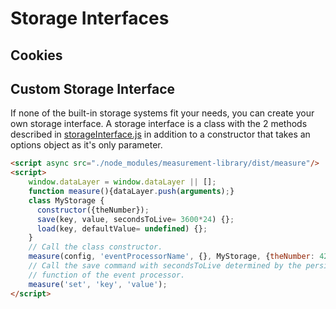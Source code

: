 # Storage Interfaces
## Cookies
 [//]: # (TODO: pedro)

## Custom Storage Interface
If none of the built-in storage systems fit your needs, you can create your own storage interface.
A storage interface is a class with the 2 methods described in [storageInterface.js](https://github.com/googleinterns/measurement-library/blob/master/src/storage/StorageInterface.js)
in addition to a constructor that takes an options object as it's only parameter.

```html
<script async src="./node_modules/measurement-library/dist/measure"/>
<script>
    window.dataLayer = window.dataLayer || [];
    function measure(){dataLayer.push(arguments);}
    class MyStorage {
      constructor({theNumber});
      save(key, value, secondsToLive= 3600*24) {};
      load(key, defaultValue= undefined) {};
    }
    // Call the class constructor.
    measure(config, 'eventProcessorName', {}, MyStorage, {theNumber: 42});
    // Call the save command with secondsToLive determined by the persistTime
    // function of the event processor.
    measure('set', 'key', 'value');
</script>
```

